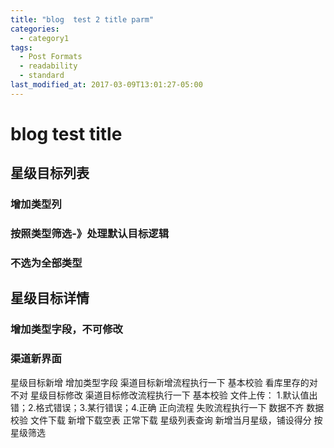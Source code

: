 ```yaml
---
title: "blog  test 2 title parm"
categories:
  - category1
tags:
  - Post Formats
  - readability
  - standard
last_modified_at: 2017-03-09T13:01:27-05:00
---
```


# blog test title

## 星级目标列表
### 增加类型列
### 按照类型筛选-》处理默认目标逻辑
### 不选为全部类型
## 星级目标详情
### 增加类型字段，不可修改
### 渠道新界面
星级目标新增
    增加类型字段
    渠道目标新增流程执行一下
    基本校验
    看库里存的对不对
星级目标修改
    渠道目标修改流程执行一下
    基本校验
文件上传：
    1.默认值出错；2.格式错误；3.某行错误；4.正确
    正向流程
    失败流程执行一下
    数据不齐
    数据校验
文件下载
    新增下载空表
    正常下载
星级列表查询
    新增当月星级，铺设得分
    按星级筛选